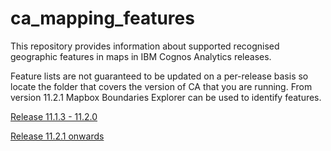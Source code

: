 # ca_mapping_features

This repository provides information about supported recognised geographic features in maps in IBM Cognos Analytics releases.

Feature lists are not guaranteed to be updated on a per-release basis so locate the folder that covers the version of CA that you are running.
From version 11.2.1 Mapbox Boundaries Explorer can be used to identify features.

[Release 11.1.3 - 11.2.0](https://github.com/IBM/ca_mapping_features/tree/master/11.1.3)

[Release 11.2.1 onwards](https://demos.mapbox.com/boundaries-explorer/)
